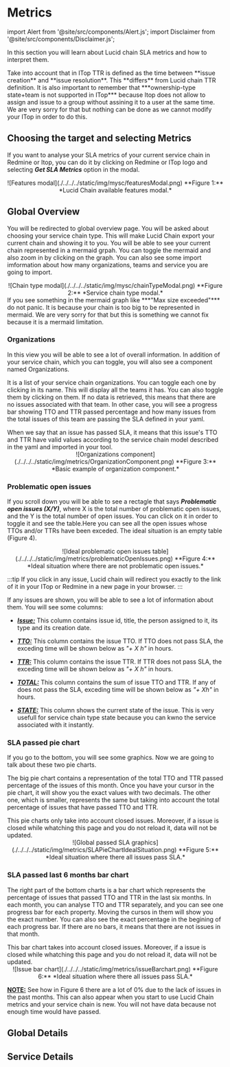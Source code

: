 # Metrics

import Alert from '@site/src/components/Alert.js';
import Disclaimer from '@site/src/components/Disclaimer.js';

In this section you will learn about Lucid chain SLA metrics and how to interpret them.

<Alert>
Take into account that in ITop TTR is defined as the time between **issue creation** and **issue resolution**. This **differs** from Lucid chain TTR definition. It is also important to remember that ***ownership-type state+team is not supported in ITop*** because Itop does not allow to assign and issue to a group without assining it to a user at the same time. We are very sorry for that but nothing can be done as we cannot modify your ITop in order to do this.
</Alert>

## Choosing the target and selecting Metrics

If you want to analyse your SLA metrics of your current service chain in Redmine or Itop, you can do it by clicking on Redmine or ITop logo and selecting ***Get SLA Metrics*** option in the modal.

<div align="center">
![Features modal](./../../../static/img/mysc/featuresModal.png)  
**Figure 1:** *Lucid Chain available features modal.*
</div>

## Global Overview

You will be redirected to global overview page. You will be asked about choosing your service chain type. This will make Lucid Chain export your current chain and showing it to you. You will be able to see your current chain represented in a mermaid grpah. You can toggle the mermaid and also zoom in by clicking on the graph. You can also see some import imformation about how many organizations, teams and service you are going to import.

<div align="center">
![Chain type modal](./../../../static/img/mysc/chainTypeModal.png)  
**Figure 2:** *Service chain type modal.*
</div>

<Alert>
If you see something in the mermaid graph like ***"Max size exceeded"*** do not panic. It is because your chain is too big to be represented in mermaid. We are very sorry for that but this is something we cannot fix because it is a mermaid limitation.
</Alert>

### Organizations

In this view you will be able to see a lot of overall information. In addition of your service chain, which you can toggle, you will also see a component named Organizations.

It is a list of your service chain organizations. You can toggle each one by clicking in its name. This will display all the teams it has. You can also toggle them by clicking on them. If no data is retrieved, this means that there are no issues associated with that team. In other case, you will see a progress bar showing TTO and TTR passed percentage and how many issues from the total issues of this team are passing the SLA defined in your yaml.

<Disclaimer>
When we say that an issue has passed SLA, it means that this issue's TTO and TTR have valid values according to the service chain model described in the yaml and imported in your tool.
</Disclaimer>

<div align="center">
![Organizations component](./../../../static/img/metrics/OrganizationComponent.png)  
**Figure 3:** *Basic example of organization component.*
</div>

### Problematic open issues

If you scroll down you will be able to see a rectagle that says ***Problematic open issues  (X/Y)***, where X is the total number of problematic open issues, and the Y is the total number of open issues. You can click on it in order to toggle it and see the table.Here you can see all the open issues whose TTOs and/or TTRs have been exceded. The ideal situation is an empty table (Figure 4).

<div align="center">
![Ideal problematic open issues table](./../../../static/img/metrics/problematicOpenIssues.png)  
**Figure 4:** *Ideal situation where there are not problematic open issues.*
</div>

:::tip
If you click in any issue, Lucid chain will redirect you exactly to the link of it in your ITop or Redmine in a new page in your browser.
:::

If any issues are shown, you will be able to see a lot of information about them. You will see some columns:

+ <u>***Issue:***</u> This column contains issue id, title, the person assigned to it, its type and its creation date.

+ <u>***TTO:***</u> This column contains the issue TTO. If TTO does not pass SLA, the exceding time will be shown below as *"+ X h"* in hours.

+ <u>***TTR:***</u> This column contains the issue TTR. If TTR does not pass SLA, the exceding time will be shown below as *"+ X h"* in hours.

+ <u>***TOTAL:***</u> This column contains the sum of issue TTO and TTR. If any of does not pass the SLA, exceding time will be shown below as *"+ Xh"* in hours.

+ <u>***STATE:***</u> This column shows the current state of the issue. This is very usefull for service chain type state because you can kwno the service associated with it instantly.

### SLA passed pie chart

If you go to the bottom, you will see some graphics. Now we are going to talk about these two pie charts.

The big pie chart contains a representation of the total TTO and TTR passed percentage of the issues of this month. Once you have your cursor in the pie chart, it will show you the exact values with two decimals. The other one, which is smaller, represents the same but taking into account the total percentage of issues that have passed TTO and TTR.

<Disclaimer>
This pie charts only take into account closed issues. Moreover, if a issue is closed while whatching this page and you do not reload it, data will not be updated.
</Disclaimer>

<div align="center">
![Global passed SLA graphics](./../../../static/img/metrics/SLAPieChartIdealSituation.png)  
**Figure 5:** *Ideal situation where there all issues pass SLA.*
</div>

### SLA passed last 6 months bar chart

The right part of the bottom charts is a bar chart which represents the percentage of issues that passed TTO and TTR in the last six months. In each month, you can analyse TTO and TTR separately, and you can see one progress bar for each property. Moving the cursos in them will show you the exact number. You can also see the exact percentage in the begining of each progress bar. If there are no bars, it means that there are not issues in that month.

<Disclaimer>
This bar chart takes into account closed issues. Moreover, if a issue is closed while whatching this page and you do not reload it, data will not be updated.
</Disclaimer>

<div align="center">
![Issue bar chart](./../../../static/img/metrics/issueBarchart.png)  
**Figure 6:** *Ideal situation where there all issues pass SLA.*
</div>

<u>**NOTE:**</u> See how in Figure 6 there are a lot of 0% due to the lack of issues in the past months. This can also appear when you start to use Lucid Chain metrics and your service chain is new. You will not have data because not enough time would have passed.

## Global Details


## Service Details
